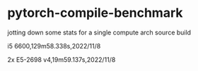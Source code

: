 # pytorch-compile-benchmark
jotting down some stats for a single compute arch source build

i5 6600,129m58.338s,2022/11/8

2x E5-2698 v4,19m59.137s,2022/11/8
